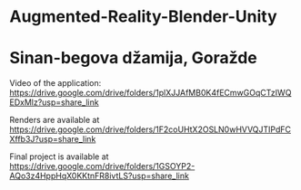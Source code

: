 
# Augmented-Reality-Blender-Unity
# Sinan-begova džamija, Goražde

Video of the application: https://drive.google.com/drive/folders/1plXJJAfMB0K4fECmwGOqCTzIWQEDxMlz?usp=share_link

Renders are available at https://drive.google.com/drive/folders/1F2coUHtX2OSLN0wHVVQJTIPdFCXffb3J?usp=share_link

Final project is available at https://drive.google.com/drive/folders/1GSOYP2-AQo3z4HppHqX0KKtnFR8ivtLS?usp=share_link

